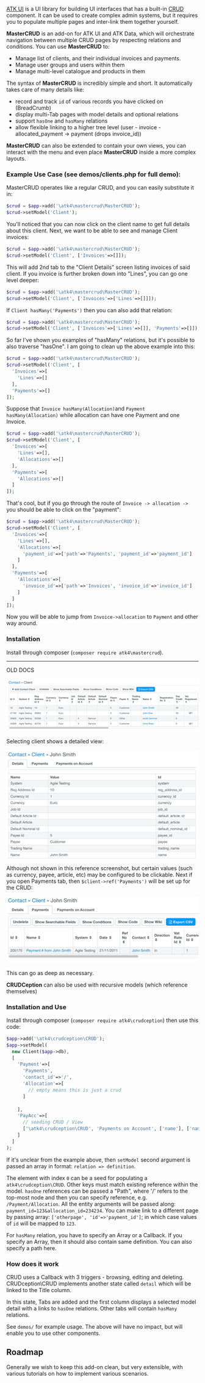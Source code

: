 [ATK UI](https://github.com/atk4/ui) is a UI library for building UI interfaces that has a built-in [CRUD](http://ui.agiletoolkit.org/demos/crud.php) component. It can be used to create complex admin systems, but it requires you to populate multiple pages and inter-link them together yourself. 

**MasterCRUD** is an add-on for ATK UI and ATK Data, which will orchestrate navigation between multiple CRUD pages by respecting relations and conditions. You can use **MasterCRUD** to:

-   Manage list of clients, and their individual invoices and payments.
-   Manage user groups and users within them
-   Manage multi-level catalogue and products in them

The syntax of **MasterCRUD** is incredibly simple and short. It automatically takes care of many details like:

-   record and track `id` of various records you have clicked on (BreadCrumb)
-   display multi-Tab pages with model details and optional relations
-   support `hasOne` and `hasMany` relations
-   allow flexible linking to a higher tree level (user - invoice - allocated_payment -> payment (drops invoice_id))

**MasterCRUD** can also be extended to contain your own views, you can interact with the menu and even place **MasterCRUD** inside a more complex layouts.

### Example Use Case (see demos/clients.php for full demo):

MasterCRUD operates like a regular CRUD, and you can easily substitute it in:

``` php
$crud = $app->add('\atk4\mastercrud\MasterCRUD');
$crud->setModel('Client');
```

You'll noticed that you can now click on the client name to get full details about this client. Next, we want to be able to see and manage Client invoices:

``` php
$crud = $app->add('\atk4\mastercrud\MasterCRUD');
$crud->setModel('Client', ['Invoices'=>[]]);
```

This will add 2nd tab to the "Client Details" screen listing invoices of said client. If you invoice is further broken down into "Lines", you can go one level deeper:

``` php
$crud = $app->add('\atk4\mastercrud\MasterCRUD');
$crud->setModel('Client', ['Invoices'=>['Lines'=>[]]]);
```

If `Client hasMany('Payments')` then you can also add that relation:

``` php
$crud = $app->add('\atk4\mastercrud\MasterCRUD');
$crud->setModel('Client', ['Invoices'=>['Lines'=>[]], 'Payments'=>[]]);
```

So far I've shown you examples of "hasMany" relations, but it's possible to also traverse "hasOne". I am going to clean up the above example into this:

``` php
$crud = $app->add('\atk4\mastercrud\MasterCRUD');
$crud->setModel('Client', [
  'Invoices'=>[
    'Lines'=>[]
  ], 
  'Payments'=>[]
]);
```

Suppose that `Invoice hasMany(Allocation)`and `Payment hasMany(Allocation)` while allocation can have one Payment and one Invoice.

``` php
$crud = $app->add('\atk4\mastercrud\MasterCRUD');
$crud->setModel('Client', [
  'Invoices'=>[
    'Lines'=>[],
    'Allocations'=>[]
  ], 
  'Payments'=>[
    'Allocations'=>[]
  ]
]);
```

That's cool, but if you go through the route of `Invoice -> allocation ->` you should be able to click on the "payment":

``` php
$crud = $app->add('\atk4\mastercrud\MasterCRUD');
$crud->setModel('Client', [
  'Invoices'=>[
    'Lines'=>[],
    'Allocations'=>[
      'payment_id'=>['path'=>'Payments', 'payment_id'=>'payment_id']
    ]
  ], 
  'Payments'=>[
    'Allocations'=>[
      'invoice_id'=>['path'=>'Invoices', 'invoice_id'=>'invoice_id']
    ]
  ]
]);
```

Now you will be able to jump from `Invoice->allocation` to `Payment` and other way around.

### Installation

Install through composer (`composer require atk4\mastercrud`).













----------

OLD DOCS







![step1](docs/images/step1.png)

Selecting client shows a detailed view:

![step2](docs/images/step2.png) 

Although not shown in this reference screenshot, but certain values (such as currency, payee, article, etc) may be configured to be clickable. Next if you open Payments tab, then `$client->ref('Payments')` will be set up for the CRUD:

![step3](docs/images/step3.png)

This can go as deep as necessary.

**CRUDCeption** can also be used with recursive models (which reference themselves)

### Installation and Use

Install through composer (`composer require atk4\crudception`) then use this code:

``` php
$app->add('\atk4\crudception\CRUD');
$app->setModel(
  new Client($app->db), 
  [
    'Payment'=>[
      'Payments',
      'contact_id'=>'/',
      'Allocation'=>[
        // empty means this is just a crud
      ]
      
    ],
    'PayAcc'=>[
      // seeding CRUD / View
      ['\atk4\crudception\CRUD', 'Payments on Account', ['name'], ['name', 'surname']],
    ]
  ]
);
```

If it's unclear from the example above, then `setModel` second argument is passed an array in format: `relation => definition`.

The element with index `0` can be a seed for populating a `atk4\crudception\CRUD`. Other keys must match existing reference within the model. `hasOne` references can be passed a "Path", where '/' refers to the top-most node and then you can specify reference, e.g. `/Payment/Allocation`. All the entity arguments will be passed along: `payment_id=123&allocation_id=234234`. You can make link to a different page by passing array: `['otherpage', 'id'=>'payment_id']`; in which case values of `id` will be mapped to `123`.

For `hasMany` relation, you have to specify an Array or a Callback. If you specify an Array, then it should also contain same definition. You can also specify a path here.

### How does it work

CRUD uses a Callback with 3 triggers - browsing, editing and deleting. CRUDception\CRUD implements another state called `detail` which will be linked to the Title column. 

In this state, Tabs are added and the first column displays a selected model detail with a links to `hasOne` relations. Other tabs will contain `hasMany` relations.





See `demos/` for example usage. The above will have no impact, but will enable you to use other components.

## Roadmap

Generally we wish to keep this add-on clean, but very extensible, with various tutorials on how to implement various scenarios.



